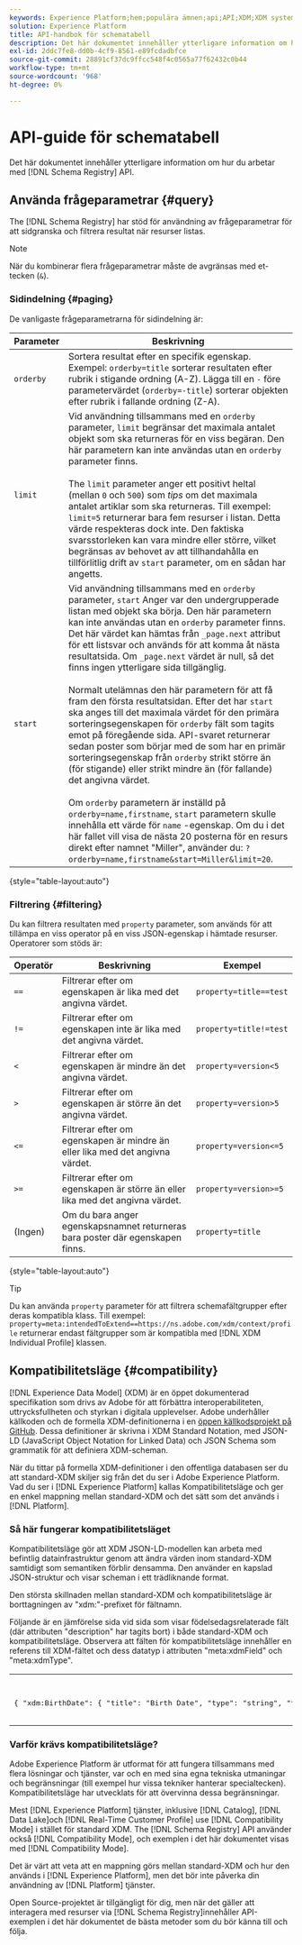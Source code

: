 ```yaml
---
keywords: Experience Platform;hem;populära ämnen;api;API;XDM;XDM system;Experience data model;Experience data model;Experience data model;data model;data model;schema register;schema Registry;compatibility;compatibility;compatibility mode;Compatibility mode;Compatibility mode;field type;field types;
solution: Experience Platform
title: API-handbok för schematabell
description: Det här dokumentet innehåller ytterligare information om hur du arbetar med API:t för schemaregister.
exl-id: 2ddc7fe8-dd0b-4cf9-8561-e89fcdadbfce
source-git-commit: 28891cf37dc9ffcc548f4c0565a77f62432c0b44
workflow-type: tm+mt
source-wordcount: '968'
ht-degree: 0%

---
```


# API-guide för schematabell

Det här dokumentet innehåller ytterligare information om hur du arbetar med [!DNL Schema Registry] API.

## Använda frågeparametrar {#query}

The [!DNL Schema Registry] har stöd för användning av frågeparametrar för att sidgranska och filtrera resultat när resurser listas.

>[!NOTE]
>
>När du kombinerar flera frågeparametrar måste de avgränsas med et-tecken (`&`).

### Sidindelning {#paging}

De vanligaste frågeparametrarna för sidindelning är:

| Parameter | Beskrivning |
| --- | --- |
| `orderby` | Sortera resultat efter en specifik egenskap. Exempel: `orderby=title` sorterar resultaten efter rubrik i stigande ordning (A-Z). Lägga till en `-` före parametervärdet (`orderby=-title`) sorterar objekten efter rubrik i fallande ordning (Z-A). |
| `limit` | Vid användning tillsammans med en `orderby` parameter, `limit` begränsar det maximala antalet objekt som ska returneras för en viss begäran. Den här parametern kan inte användas utan en `orderby` parameter finns.<br><br>The `limit` parameter anger ett positivt heltal (mellan `0` och `500`) som *tips* om det maximala antalet artiklar som ska returneras. Till exempel: `limit=5` returnerar bara fem resurser i listan. Detta värde respekteras dock inte. Den faktiska svarsstorleken kan vara mindre eller större, vilket begränsas av behovet av att tillhandahålla en tillförlitlig drift av `start` parameter, om en sådan har angetts. |
| `start` | Vid användning tillsammans med en `orderby` parameter, `start` Anger var den undergrupperade listan med objekt ska börja. Den här parametern kan inte användas utan en `orderby` parameter finns. Det här värdet kan hämtas från `_page.next` attribut för ett listsvar och används för att komma åt nästa resultatsida. Om `_page.next` värdet är null, så det finns ingen ytterligare sida tillgänglig.<br><br>Normalt utelämnas den här parametern för att få fram den första resultatsidan. Efter det har `start` ska anges till det maximala värdet för den primära sorteringsegenskapen för `orderby` fält som tagits emot på föregående sida. API-svaret returnerar sedan poster som börjar med de som har en primär sorteringsegenskap från `orderby` strikt större än (för stigande) eller strikt mindre än (för fallande) det angivna värdet.<br><br>Om `orderby` parametern är inställd på `orderby=name,firstname`, `start` parametern skulle innehålla ett värde för `name` -egenskap. Om du i det här fallet vill visa de nästa 20 posterna för en resurs direkt efter namnet &quot;Miller&quot;, använder du: `?orderby=name,firstname&start=Miller&limit=20`. |

{style="table-layout:auto"}

### Filtrering {#filtering}

Du kan filtrera resultaten med `property` parameter, som används för att tillämpa en viss operator på en viss JSON-egenskap i hämtade resurser. Operatorer som stöds är:

| Operatör | Beskrivning | Exempel |
| --- | --- | --- |
| `==` | Filtrerar efter om egenskapen är lika med det angivna värdet. | `property=title==test` |
| `!=` | Filtrerar efter om egenskapen inte är lika med det angivna värdet. | `property=title!=test` |
| `<` | Filtrerar efter om egenskapen är mindre än det angivna värdet. | `property=version<5` |
| `>` | Filtrerar efter om egenskapen är större än det angivna värdet. | `property=version>5` |
| `<=` | Filtrerar efter om egenskapen är mindre än eller lika med det angivna värdet. | `property=version<=5` |
| `>=` | Filtrerar efter om egenskapen är större än eller lika med det angivna värdet. | `property=version>=5` |
| (Ingen) | Om du bara anger egenskapsnamnet returneras bara poster där egenskapen finns. | `property=title` |

{style="table-layout:auto"}

>[!TIP]
>
>Du kan använda `property` parameter för att filtrera schemafältgrupper efter deras kompatibla klass. Till exempel: `property=meta:intendedToExtend==https://ns.adobe.com/xdm/context/profile` returnerar endast fältgrupper som är kompatibla med [!DNL XDM Individual Profile] klassen.

## Kompatibilitetsläge {#compatibility}

[!DNL Experience Data Model] (XDM) är en öppet dokumenterad specifikation som drivs av Adobe för att förbättra interoperabiliteten, uttrycksfullheten och styrkan i digitala upplevelser. Adobe underhåller källkoden och de formella XDM-definitionerna i en [öppen källkodsprojekt på GitHub](https://github.com/adobe/xdm/). Dessa definitioner är skrivna i XDM Standard Notation, med JSON-LD (JavaScript Object Notation for Linked Data) och JSON Schema som grammatik för att definiera XDM-scheman.

När du tittar på formella XDM-definitioner i den offentliga databasen ser du att standard-XDM skiljer sig från det du ser i Adobe Experience Platform. Vad du ser i [!DNL Experience Platform] kallas Kompatibilitetsläge och ger en enkel mappning mellan standard-XDM och det sätt som det används i [!DNL Platform].

### Så här fungerar kompatibilitetsläget

Kompatibilitetsläge gör att XDM JSON-LD-modellen kan arbeta med befintlig datainfrastruktur genom att ändra värden inom standard-XDM samtidigt som semantiken förblir densamma. Den använder en kapslad JSON-struktur och visar scheman i ett trädliknande format.

Den största skillnaden mellan standard-XDM och kompatibilitetsläge är borttagningen av &quot;xdm:&quot;-prefixet för fältnamn.

Följande är en jämförelse sida vid sida som visar födelsedagsrelaterade fält (där attributen &quot;description&quot; har tagits bort) i både standard-XDM och kompatibilitetsläge. Observera att fälten för kompatibilitetsläge innehåller en referens till XDM-fältet och dess datatyp i attributen &quot;meta:xdmField&quot; och &quot;meta:xdmType&quot;.

<table style="table-layout:auto">
  <th>Standard XDM</th>
  <th>Kompatibilitetsläge</th>
  <tr>
  <td>
  <pre class=" language-json">
{ "xdm:BirthDate": { "title": "Birth Date", "type": "string", "format": "date" }, "xdm:BirthDayAndMonth": { "title": "Birth Date", "type": "string", "pattern": "[0-1][0-9]-[0-9][0-9][0-9]" }, "xdm:bornYear": { "title": "Birth year", "type": "integer", "minimum": 1, "maximum": 32767 } }
  </pre>
  </td>
  <td>
  <pre class=" language-json">
{ "BirthDate": { "title": "Birth Date", "type": "string", "format": "date", "meta:xdmField": "xdm:bornDate", "meta:xdmType": "date" }, "BirthDayAndMonth": { "title", "type": "string", "pattern": "[0-1][0-9]-[0-9][0-9]", "meta:xdmField": "xdm:bornDayAndMonth", "meta:xdmType": "string" }, "BirthYear": "Birth year", "type": "integer", "minimum": 1, "maximum": 32767, "meta:xdmField": "xdm:bornYear", "meta:xdmType": "short" } }
      </pre>
  </td>
  </tr>
</table>

### Varför krävs kompatibilitetsläge?

Adobe Experience Platform är utformat för att fungera tillsammans med flera lösningar och tjänster, var och en med sina egna tekniska utmaningar och begränsningar (till exempel hur vissa tekniker hanterar specialtecken). Kompatibilitetsläge har utvecklats för att övervinna dessa begränsningar.

Mest [!DNL Experience Platform] tjänster, inklusive [!DNL Catalog], [!DNL Data Lake]och [!DNL Real-Time Customer Profile] use [!DNL Compatibility Mode] i stället för standard XDM. The [!DNL Schema Registry] API använder också [!DNL Compatibility Mode], och exemplen i det här dokumentet visas med [!DNL Compatibility Mode].

Det är värt att veta att en mappning görs mellan standard-XDM och hur den används i [!DNL Experience Platform], men det bör inte påverka din användning av [!DNL Platform] tjänster.

Open Source-projektet är tillgängligt för dig, men när det gäller att interagera med resurser via [!DNL Schema Registry]innehåller API-exemplen i det här dokumentet de bästa metoder som du bör känna till och följa.
